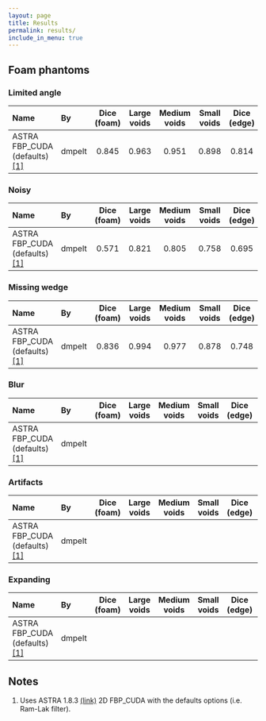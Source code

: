 ```yaml
---
layout: page
title: Results
permalink: results/
include_in_menu: true
---
```


## Foam phantoms

### Limited angle

| Name                                    | By     | Dice (foam) | Large voids | Medium voids | Small voids | Dice (edge) | H.M. |
|:----------------------------------------|:-------|:-----------:|:-----------:|:------------:|:-----------:|:-----------:|:-----:|
| ASTRA FBP_CUDA (defaults) [[1]](#note1) | dmpelt |       0.845 |       0.963 |        0.951 |       0.898 |       0.814 | 0.890 |

### Noisy

| Name                                    | By     | Dice (foam) | Large voids | Medium voids | Small voids | Dice (edge) | H.M. |
|:----------------------------------------|:-------|:-----------:|:-----------:|:------------:|:-----------:|:-----------:|:-----:|
| ASTRA FBP_CUDA (defaults) [[1]](#note1) | dmpelt |       0.571 |       0.821 |        0.805 |       0.758 |       0.695 | 0.717 |

### Missing wedge
          
| Name                                    | By     | Dice (foam) | Large voids | Medium voids | Small voids | Dice (edge) | H.M. |
|:----------------------------------------|:-------|:-----------:|:-----------:|:------------:|:-----------:|:-----------:|:-----:|
| ASTRA FBP_CUDA (defaults) [[1]](#note1) | dmpelt |       0.836 |       0.994 |        0.977 |       0.878 |       0.748 | 0.877 |

### Blur

| Name                                    | By     | Dice (foam) | Large voids | Medium voids | Small voids | Dice (edge) | H.M. |
|:----------------------------------------|:-------|:-----------:|:-----------:|:------------:|:-----------:|:-----------:|:-----:|
| ASTRA FBP_CUDA (defaults) [[1]](#note1) | dmpelt |        |        |         |        |        |  |

### Artifacts

| Name                                    | By     | Dice (foam) | Large voids | Medium voids | Small voids | Dice (edge) | H.M. |
|:----------------------------------------|:-------|:-----------:|:-----------:|:------------:|:-----------:|:-----------:|:-----:|
| ASTRA FBP_CUDA (defaults) [[1]](#note1) | dmpelt |        |        |         |        |        |  |

### Expanding

| Name                                    | By     | Dice (foam) | Large voids | Medium voids | Small voids | Dice (edge) | H.M. |
|:----------------------------------------|:-------|:-----------:|:-----------:|:------------:|:-----------:|:-----------:|:-----:|
| ASTRA FBP_CUDA (defaults) [[1]](#note1) | dmpelt |        |        |         |        |        |  |

## Notes

1. <a name="note1"></a> Uses ASTRA 1.8.3 [(link)](http://www.astra-toolbox.com/) 2D FBP_CUDA with the defaults options (i.e. Ram-Lak filter).

